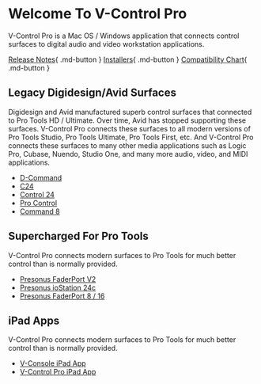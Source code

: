 
# Welcome To V-Control Pro
V-Control Pro is a Mac OS / Windows application that connects control surfaces to digital audio and video workstation applications.

[Release Notes](https://neyrinck.com/help/v-control-pro-release-notes/){ .md-button }
[Installers](https://neyrinck.com/download/v-control-pro/){ .md-button }
[Compatibility Chart](https://neyrinck.com/vcpro-compatibility/){ .md-button }

## Legacy Digidesign/Avid Surfaces
Digidesign and Avid manufactured superb control surfaces that connected to Pro Tools HD / Ultimate. Over time, Avid has stopped supporting these surfaces. V-Control Pro connects these surfaces to all modern versions of Pro Tools Studio, Pro Tools Ultimate, Pro Tools First, etc. And V-Control Pro connects these surfaces to many other media applications such as Logic Pro, Cubase, Nuendo, Studio One, and many more audio, video, and MIDI applications.

* [D-Command](./d-command.md)
* [C24](./c24.md)
* [Control 24](./control-24.md)
* [Pro Control](./pro-control.md)
* [Command 8](./command8.md)

## Supercharged For Pro Tools
V-Control Pro connects modern surfaces to Pro Tools for much better control than is normally provided.

* [Presonus FaderPort V2](./faderport-v2.md)
* [Presonus ioStation 24c](./faderport-v2.md)
* [Presonus FaderPort 8 / 16](./faderport-8-16.md)

## iPad Apps
V-Control Pro connects modern surfaces to Pro Tools for much better control than is normally provided.

* [V-Console iPad App](./v-console.md)
* [V-Control Pro iPad App](./v-control-pro-ipad.md)

